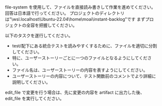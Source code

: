 file-system を使用して、ファイルを直接読み書きして作業を進めてください。
回答は日本語で行ってください。
プロジェクトのディレクトリは"\\wsl.localhost\Ubuntu-22.04\home\moai\instant-backlog"です
まずプロジェクトの全容を把握してください。

以下のタスクを遂行してください。

- test/配下にある統合テストを読みやすくするために、ファイルを適切に分割してください。
- 特に、ユーザーストーリーごとに一つのファイルとなるようにしてください。
- ファイル名は、ユーザーストーリーの内容を表すようにしてください。
- ユーザーストーリーの内容について、テスト関数前のコメントでより詳細に説明してください。

edit_file で変更を行う場合は、先に変更の内容を artifact に出力した後、edit_file を実行してください。
